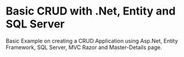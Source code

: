 # Basic CRUD with .Net, Entity and SQL Server
Basic Example on creating a CRUD Application using Asp.Net, Entity Framework, SQL Server, MVC Razor and Master-Details page.
